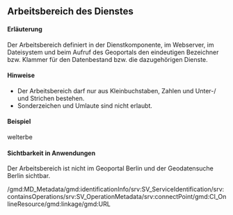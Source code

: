 ## Arbeitsbereich des Dienstes

#### Erläuterung
Der Arbeitsbereich definiert in der Dienstkomponente, im Webserver, im Dateisystem und beim Aufruf des Geoportals den eindeutigen Bezeichner bzw. Klammer für den Datenbestand bzw. die dazugehörigen Dienste.

#### Hinweise
* Der Arbeitsbereich darf nur aus Kleinbuchstaben, Zahlen und Unter-/ und Strichen bestehen.
* Sonderzeichen und Umlaute sind nicht erlaubt.

#### Beispiel
welterbe

#### Sichtbarkeit in Anwendungen
Der Arbeitsbereich ist nicht im Geoportal Berlin und der Geodatensuche Berlin sichtbar.

/gmd:MD_Metadata/gmd:identificationInfo/srv:SV_ServiceIdentification/srv:containsOperations/srv:SV_OperationMetadata/srv:connectPoint/gmd:CI_OnlineResource/gmd:linkage/gmd:URL

